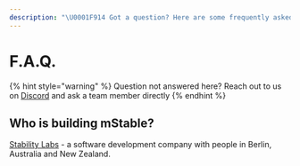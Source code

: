 ```yaml
---
description: "\U0001F914 Got a question? Here are some frequently asked"
---
```


# F.A.Q.

{% hint style="warning" %}
Question not answered here? Reach out to us on [Discord](https://discord.gg/7n3m7Tz) and ask a team member directly
{% endhint %}

## Who is building mStable?

[Stability Labs](about-us.md) - a software development company with people in Berlin, Australia and New Zealand.



